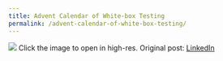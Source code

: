 ```yaml
---
title: Advent Calendar of White-box Testing
permalink: /advent-calendar-of-white-box-testing/
---
```


[![](https://testwhere.wordpress.com/wp-content/uploads/2023/11/tmp_d8f42cb1-58e0-40a1-b22a-c0b4b3156418.png?w=1024)](https://testwhere.wordpress.com/wp-content/uploads/2023/11/tmp_d8f42cb1-58e0-40a1-b22a-c0b4b3156418.png)
Click the image to open in high-res. Original post: [LinkedIn](https://www.linkedin.com/posts/justas-lauzadis_testing-understanding-activity-7135863506628661250-6vs-)